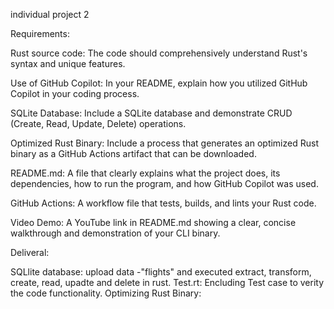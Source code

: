 individual project 2

Requirements:

Rust source code: The code should comprehensively understand Rust's syntax and unique features.

Use of GitHub Copilot: In your README, explain how you utilized GitHub Copilot in your coding process.

SQLite Database: Include a SQLite database and demonstrate CRUD (Create, Read, Update, Delete) operations.

Optimized Rust Binary: Include a process that generates an optimized Rust binary as a GitHub Actions artifact that can be downloaded.

README.md: A file that clearly explains what the project does, its dependencies, how to run the program, and how GitHub Copilot was used.

GitHub Actions: A workflow file that tests, builds, and lints your Rust code.

Video Demo: A YouTube link in README.md showing a clear, concise walkthrough and demonstration of your CLI binary.


Deliveral:

SQLlite database: upload data -"flights" and executed extract, transform, create, read, upadte and delete in rust.
Test.rt: Encluding Test case to verity the code functionality.
Optimizing Rust Binary:

